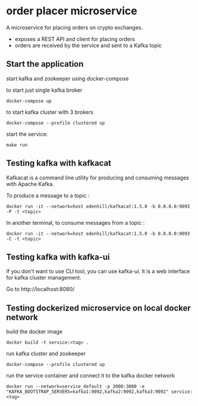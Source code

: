 # order placer microservice
A microservice for placing orders on crypto exchanges.
- exposes a REST API and client for placing orders
- orders are received by the service and sent to a Kafka topic

## Start the application
start kafka and zookeeper using docker-compose

to start just single kafka broker 

```
docker-compose up 
```

to start kafka cluster with 3 brokers

```
docker-compose --profile clustered up 
```

start the service:
```
make run
```


## Testing kafka with kafkacat

Kafkacat is a command line utility for producing and consuming messages with Apache Kafka.

To produce a message to a topic <topic>:
```
docker run -it --network=host edenhill/kafkacat:1.5.0 -b 0.0.0.0:9093 -P -t <topic>
```

In another terminal, to consume messages from a topic <topic>:
```
docker run -it --network=host edenhill/kafkacat:1.5.0 -b 0.0.0.0:9093 -C -t <topic>
```

## Testing kafka with kafka-ui

If you don't want to use CLI tool, you can use kafka-ui. It is a web interface for kafka cluster management.

Go to http://localhost:8080/

## Testing dockerized microservice on local docker network

build the docker image

```
docker build -t service:<tag> .
```

run kafka cluster and zookeeper

```
docker-compose --profile clustered up 
```

run the service container and connect it to the kafka docker network

```
docker run --network=service_default -p 3000:3000 -e "KAFKA_BOOTSTRAP_SERVERS=kafka1:9092,kafka2:9092,kafka3:9092" service:<tag>
```
